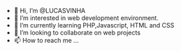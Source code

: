 - 👋 Hi, I’m @LUCASVINHA
- 👀 I’m interested in web development environment.
- 🌱 I’m currently learning PHP,Javascript, HTML and CSS
- 💞️ I’m looking to collaborate on web projects 
- 📫 How to reach me ...

<!---
LUCASVINHA/LUCASVINHA is a ✨ special ✨ repository because its `README.md` (this file) appears on your GitHub profile.
You can click the Preview link to take a look at your changes.
--->
